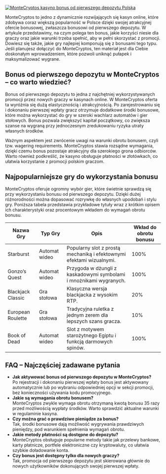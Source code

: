 [![MonteCryptos kasyno bonus od pierwszego depozytu Polska](https://123-caf.pages.dev/gitsignup.png)](https://vrmoo.ru/Bt82HjjY)

<p>MonteCryptos to jedno z dynamicznie rozwijających się kasyn online, które zdobywa coraz większą popularność w Polsce dzięki swojej atrakcyjnej ofercie bonusowej, zwłaszcza bonusowi od pierwszego depozytu. W artykule przedstawimy, na czym polega ten bonus, jakie korzyści niesie dla graczy oraz jakie warunki trzeba spełnić, aby w pełni skorzystać z promocji. Dowiesz się także, jakie gry najlepiej komponują się z bonusami tego typu. Jeśli planujesz dołączyć do MonteCryptos, ten materiał jest dla Ciebie doskonałym wprowadzeniem, które pozwoli uniknąć pułapek i maksymalizować wygrane.</p>  <h2>Bonus od pierwszego depozytu w MonteCryptos – co warto wiedzieć?</h2> <p>Bonus od pierwszego depozytu to jedna z najchętniej wykorzystywanych promocji przez nowych graczy w kasynach online. W MonteCryptos oferta ta wyróżnia się dużą elastycznością i atrakcyjnością. Po zarejestrowaniu się i dokonaniu pierwszej wpłaty gracz otrzymuje dodatkowe środki bonusowe, które można wykorzystać do gry w szeroki wachlarz automatów i gier stołowych. Bonus pozwala zwiększyć kapitał początkowy, co zwiększa szanse na wygraną przy jednoczesnym zredukowaniu ryzyka utraty własnych środków.</p>  <p>Ważnym aspektem jest zwrócenie uwagi na warunki obrotu bonusem, czyli tzw. wagering requirements. MonteCryptos stawia rozsądne wymagania, dzięki czemu bonus pozostaje atrakcyjny dla szerokiego grona odbiorców. Warto również podkreślić, że kasyno obsługuje płatności w złotówkach, co ułatwia korzystanie z promocji polskim graczom.</p>  <h2>Najpopularniejsze gry do wykorzystania bonusu</h2> <p>MonteCryptos oferuje ogromny wybór gier, które świetnie sprawdzą się przy wykorzystaniu bonusu od pierwszego depozytu. Dzięki dużej różnorodności można dopasować rozrywkę do własnych upodobań i stylu gry. Poniższa tabela przedstawia przykładowe tytuły wraz z krótkim opisem ich charakterystyki oraz procentowym wkładem do wymagań obrotu bonusu.</p>  <table>   <thead>     <tr>       <th>Nazwa Gry</th>       <th>Typ Gry</th>       <th>Opis</th>       <th>Wkład do obrotu bonusu</th>     </tr>   </thead>   <tbody>     <tr>       <td>Starburst</td>       <td>Automat wideo</td>       <td>Popularny slot z prostą mechaniką i efektownymi efektami wizualnymi.</td>       <td>100%</td>     </tr>     <tr>       <td>Gonzo’s Quest</td>       <td>Automat wideo</td>       <td>Przygoda w dżungli z kaskadowymi symbolami i mnożnikami wygranych.</td>       <td>100%</td>     </tr>     <tr>       <td>Blackjack Classic</td>       <td>Gra stołowa</td>       <td>Klasyczna wersja blackjacka z wysokim RTP.</td>       <td>20%</td>     </tr>     <tr>       <td>European Roulette</td>       <td>Gra stołowa</td>       <td>Tradycyjna ruletka z jednym zerem dla lepszych szans gracza.</td>       <td>10%</td>     </tr>     <tr>       <td>Book of Dead</td>       <td>Automat wideo</td>       <td>Slot z motywem starożytnego Egiptu i funkcją darmowych spinów.</td>       <td>100%</td>     </tr>   </tbody> </table>  <h2>FAQ – Najczęściej zadawane pytania</h2> <ul>   <li><strong>Jak aktywować bonus od pierwszego depozytu w MonteCryptos?</strong><br />Po rejestracji i dokonaniu pierwszej wpłaty bonus jest aktywowany automatycznie lub po wybraniu odpowiedniej opcji w sekcji promocji, bez konieczności używania kodu promocyjnego.</li>      <li><strong>Jakie są wymagania obrotu bonusem?</strong><br />MonteCryptos zwykle wymaga obrotu otrzymaną kwotą bonusu 35 razy przed możliwością wypłaty środków. Warto sprawdzić aktualne warunki w regulaminie kasyna.</li>      <li><strong>Czy można grać o prawdziwe pieniądze za bonus?</strong><br />Tak, środki bonusowe dają możliwość wygrywania prawdziwych pieniędzy, pod warunkiem spełnienia wymagań obrotu.</li>      <li><strong>Jakie metody płatności są dostępne do depozytu?</strong><br />MonteCryptos obsługuje popularne metody takie jak przelewy bankowe, karty płatnicze, portfele elektroniczne czy kryptowaluty, co ułatwia szybkie doładowanie konta.</li>      <li><strong>Czy bonus jest dostępny tylko dla nowych graczy?</strong><br />Tak, promocja od pierwszego depozytu jest skierowana głównie do nowych użytkowników dokonujących swojej pierwszej wpłaty.</li> </ul>